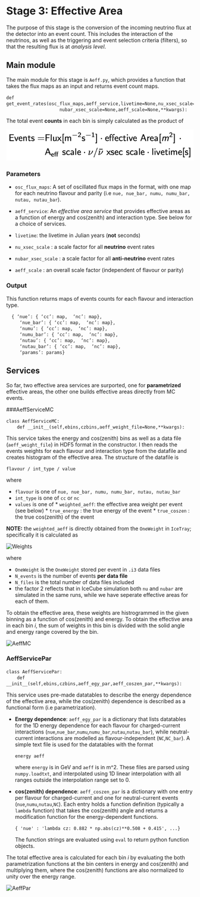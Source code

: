 # Stage 3: Effective Area

The purpose of this stage is the conversion of the incoming neutrino flux at the detector into an event count. This includes the interaction of the neutrinos, as well as the triggering and event selection criteria (filters), so that the resulting flux is at _analysis level_. 

## Main module

The main module for this stage is `Aeff.py`, which provides a function that takes the flux maps as an input and returns event count maps.
```
def get_event_rates(osc_flux_maps,aeff_service,livetime=None,nu_xsec_scale=None,
                    nubar_xsec_scale=None,aeff_scale=None,**kwargs):
```
The total event __counts__ in each bin is simply calculated as the product of 

![Events](images/events.png)

### Parameters
* `osc_flux_maps`: A set of oscillated flux maps in the format, with one map for each neutrino flavour and parity (i.e `nue, nue_bar, numu, numu_bar, nutau, nutau_bar`).

* `aeff_service`: An _effective area service_ that provides effective areas as a function of energy and cos(zenith) and interaction type. See below for a choice of services.

* `livetime`: the livetime in Julian years (**not** seconds)
* `nu_xsec_scale` : a scale factor for all **neutrino** event rates
* `nubar_xsec_scale` : a scale factor for all **anti-neutrino** event rates
* `aeff_scale` : an overall scale factor (independent of flavour or parity)

### Output
This function returns maps of events counts for each flavour and interaction type.
```
  { ‘nue’: { ‘cc’: map,  ‘nc’: map},
     ‘nue_bar’: { ‘cc’: map,  ‘nc’: map},
     ‘numu’: { ‘cc’: map,  ‘nc’: map},
     ‘numu_bar’: { ‘cc’: map,  ‘nc’: map},
     ‘nutau’: { ‘cc’: map,  ‘nc’: map},
     ‘nutau_bar’: { ‘cc’: map,  ‘nc’: map},
     ‘params’: params}
```

## Services
So far, two effective area services are surported, one for __parametrized__ effective areas, the other one builds effective areas directly from MC events.

###AeffServiceMC

```
class AeffServiceMC:
    def __init__(self,ebins,czbins,aeff_weight_file=None,**kwargs):
````

This service takes the energy and cos(zenith) bins as well as a data file (`aeff_weight_file`) in HDF5 format in the constructor. I then reads the events weights for each flavour and interaction type from the datafile and creates histogram of the effective area. The structure of the datafile is
```
flavour / int_type / value
```
where
  *  `flavour` is one of `nue, nue_bar, numu, numu_bar, nutau, nutau_bar`
  *  `int_type` is one of `cc` or `nc`
  *  `values` is one of 
    * `weighted_aeff`: the effective area weight per event (see below)
    * `true_energy` : the true energy of the event
    * `true_coszen` : the true cos(zenith) of the event

**NOTE:** the `weighted_aeff` is directly obtained from the `OneWeight` in `IceTray`; specifically it is calculated as
 
![Weights](images/weight.png)

where 
  * `OneWeight` is the `OneWeight` stored per event in `.i3` data files
  * `N_events` is the number of events **per data file**
  * `N_files` is the total number of data files included
  * the factor 2 reflects that in IceCube simulation both `nu` and `nubar` are simulated in the same runs, while we have seperate effective areas for each of them.

To obtain the effective area, these weights are histrogrammed in the given binning as a function of cos(zenith) and energy. To obtain the effective area in each bin _i_, the sum of weights in this bin is divided with the solid angle and energy range covered by the bin. 

![AeffMC](images/aeffmc.png)

### AeffServicePar
```
class AeffServicePar:
    def __init__(self,ebins,czbins,aeff_egy_par,aeff_coszen_par,**kwargs):
```
This service uses pre-made datatables to describe the energy dependence of the effective area, while the cos(zenith) dependence is described as a functional form (i.e parametrization).
* **Energy dependence**:  `aeff_egy_par` is a dictionary that lists datatables for the 1D energy dependence for each flavour for charged-current interactions  (`nue`,`nue_bar`,`numu`,`numu_bar`,`nutau`,`nutau_bar`), while neutral-current interactions are modelled as flavour-independent (`NC`,`NC_bar`). A simple text file is used for the datatables with the format

    ```
    energy aeff
    ```

   where `energy` is in GeV and `aeff` is in m^2. These files are parsed using `numpy.loadtxt`, and interpolated using 1D linear interpolation with all ranges outside the interpolation range set to 0. 
   
* **cos(zenith) dependence**: `aeff_coszen_par` is a dictionary with one entry per flavour for charged-current and one for neutral-current events (`nue`,`numu`,`nutau`,`NC`). Each entry holds a function definition (typically a `lambda` function) that takes the cos(zenith) angle and returns a modification function for the energy-dependent functions.
    ```
    { 'nue' : 'lambda cz: 0.882 * np.abs(cz)**0.508 + 0.415', ...}
    ```
    The function strings are evaluated using `eval` to return python function objects.

The total effective area is calculated for each bin _i_ by evaluating the both parametrization functions at the bin centers in energy and cos(zenith) and multiplying them, where the cos(zenith) functions are also normalized to unity over the energy range. 

![AeffPar](images/aeffpar.png)


